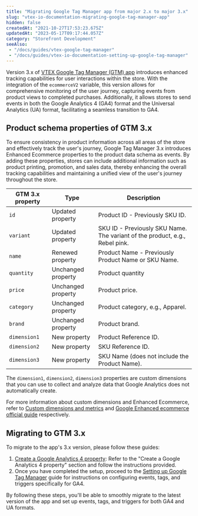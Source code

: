 ```yaml
---
title: "Migrating Google Tag Manager app from major 2.x to major 3.x"
slug: "vtex-io-documentation-migrating-google-tag-manager-app"
hidden: false
createdAt: "2021-10-27T17:53:23.675Z"
updatedAt: "2023-05-17T09:17:44.057Z"
category: "Storefront Development"
seeAlso:
 - "/docs/guides/vtex-google-tag-manager"
 - "/docs/guides/vtex-io-documentation-setting-up-google-tag-manager"
---
```


Version 3.x of [VTEX Google Tag Manager (GTM) app](https://developers.vtex.com/docs/apps/vtex.google-tag-manager) introduces enhanced tracking capabilities for user interactions within the store. With the integration of the `ecommerceV2` variable, this version allows for comprehensive monitoring of the user journey, capturing events from product views to completed purchases. Additionally, it allows stores to send events in both the Google Analytics 4 (GA4) format and the Universal Analytics (UA) format, facilitating a seamless transition to GA4.

## Product schema properties of GTM 3.x

To ensure consistency in product information across all areas of the store and effectively track the user's journey, Google Tag Manager 3.x introduces Enhanced Ecommerce properties to the product data schema as events. By adding these properties, stores can include additional information such as product printing, promotion, and sales data, thereby enhancing the overall tracking capabilities and maintaining a unified view of the user's journey throughout the store.

| GTM 3.x property | Type               | Description                                                                 |
| ---------------- | ------------------ | --------------------------------------------------------------------------- |
| `id`             | Updated property   | Product ID - Previously SKU ID.                                             |
| `variant`        | Updated property   | SKU ID - Previously SKU Name. The variant of the product, e.g., Rebel pink. |
| `name`           | Renewed property   | Product Name - Previously Product Name or SKU Name.                         |
| `quantity`       | Unchanged property | Product quantity                                                            |
| `price`          | Unchanged property | Product price.                                                              |
| `category`       | Unchanged property | Product category, e.g., Apparel.                                            |
| `brand`          | Unchanged property | Product brand.                                                              |
| `dimension1`     | New property       | Product Reference ID.                                                       |
| `dimension2`     | New property       | SKU Reference ID.                                                           |
| `dimension3`     | New property       | SKU Name (does not include the Product Name).                               |



The `dimension1`, `dimension2`, `dimension3` properties are custom dimensions that you can use to collect and analyze data that Google Analytics does not automatically create.

For more information about custom dimensions and Enhanced Ecommerce, refer to [Custom dimensions and metrics](https://support.google.com/analytics/answer/2709828?hl=en&ref_topic=2709827#configuration&zippy=%2Cin-this-article) and [Google Enhanced ecommerce official guide](https://developers.google.com/analytics/devguides/collection/analyticsjs/enhanced-ecommerce#ecommerce-data) respectively.

## Migrating to GTM 3.x

 To migrate to the app's 3.x version, please follow these guides:

1. [Create a Google Analytics 4 property](https://developers.vtex.com/docs/guides/vtex-io-documentation-installing-google-tag-manager#create-a-google-analytics-4-property): Refer to the "Create a Google Analytics 4 property" section and follow the instructions provided.
2. Once you have completed the setup, proceed to the [Setting up Google Tag Manager](https://developers.vtex.com/docs/guides/vtex-io-documentation-setting-up-google-tag-manager) guide for instructions on configuring events, tags, and triggers specifically for GA4.

By following these steps, you'll be able to smoothly migrate to the latest version of the app and set up events, tags, and triggers for both GA4 and UA formats.
